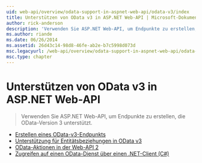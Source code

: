 ```yaml
---
uid: web-api/overview/odata-support-in-aspnet-web-api/odata-v3/index
title: Unterstützen von OData v3 in ASP.NET Web-API | Microsoft-Dokumentation
author: rick-anderson
description: 'Verwenden Sie ASP.NET Web-API, um Endpunkte zu erstellen, die OData-Version 3 unterstützt.'
ms.author: riande
ms.date: 06/26/2014
ms.assetid: 26d43c14-98d8-46fe-ab2e-b7c5998d073d
msc.legacyurl: /web-api/overview/odata-support-in-aspnet-web-api/odata-v3
msc.type: chapter
---
```

<a name="supporting-odata-v3-in-aspnet-web-api"></a>Unterstützen von OData v3 in ASP.NET Web-API
====================
> Verwenden Sie ASP.NET Web-API, um Endpunkte zu erstellen, die OData-Version 3 unterstützt.


- [Erstellen eines OData-v3-Endpunkts](creating-an-odata-endpoint.md)
- [Unterstützung für Entitätsbeziehungen in OData v3](working-with-entity-relations.md)
- [OData-Aktionen in der Web-API 2](odata-actions.md)
- [Zugreifen auf einen OData-Dienst über einen .NET-Client (C#)](calling-an-odata-service-from-a-net-client.md)
